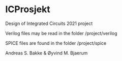# ICProsjekt
Design of Integrated Circuits 2021 project

Verilog files may be read in the folder /project/verilog

SPICE files are found in the folder /project/spice

Andreas S. Bakke & Øyvind M. Bjaerum
